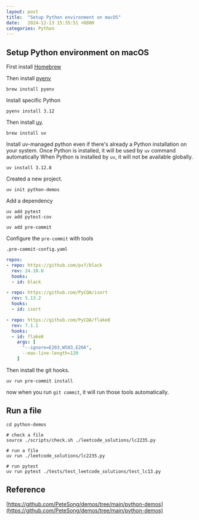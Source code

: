 ```yaml
---
layout: post
title:  "Setup Python environment on macOS"
date:   2024-12-13 15:35:51 +0800
categories: Python
---
```

## Setup Python environment on macOS

First install [Homebrew](https://brew.sh/)

Then install [pyenv](https://github.com/pyenv/pyenv)

```shell
brew install pyenv
```

Install specific Python

```shell
pyenv install 3.12
```

Then install [uv](https://docs.astral.sh/uv/getting-started/).

```shell
brew install uv
```

Install uv-managed python even if there's already a Python installation on your system.
Once Python is installed, it will be used by `uv` command automatically
When Python is installed by `uv`, it will not be available globally.

```shell
uv install 3.12.8
```

Created a new project.

```shell
uv init python-demos
```

Add a dependency

```shell
uv add pytest
uv add pytest-cov

uv add pre-commit
```

Configure the `pre-commit` with tools

`.pre-commit-config.yaml`
```yaml
repos:
- repo: https://github.com/psf/black
  rev: 24.10.0
  hooks:
  - id: black

- repo: https://github.com/PyCQA/isort
  rev: 5.13.2
  hooks:
  - id: isort

- repo: https://github.com/PyCQA/flake8
  rev: 7.1.1
  hooks:
  - id: flake8
    args: [
      "--ignore=E203,W503,E266",
      --max-line-length=120
    ]
```

Then install the git hooks.

```shell
uv run pre-commit install
```

now when you run `git commit`, it will run those tools automatically.

## Run a file

```shell
cd python-demos

# check a file
source ./scripts/check.sh ./leetcode_solutions/lc2235.py

# run a file
uv run ./leetcode_solutions/lc2235.py

# run pytest
uv run pytest ./tests/test_leetcode_solutions/test_lc13.py
```

## Reference
[https://github.com/PeteSong/demos/tree/main/python-demos](https://github.com/PeteSong/demos/tree/main/python-demos)

